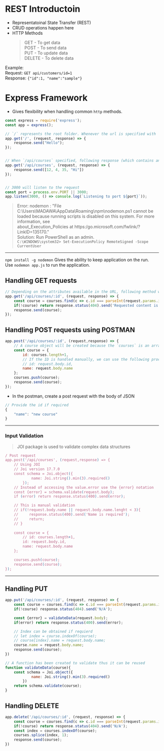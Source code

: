 # REST Introductoin

 - Representatoinal State Transfer (REST)  
 - CRUD operations happen here
 - HTTP Methods
    > GET - To get data  
    > POST - To send data  
    > PUT - To update data  
    > DELETE - To delete data  

Example:  
Request: `GET api/customers/id=1`  
Response: `{"id":1, "name":"sample"}`

# Express Framework

- Gives flexibility when handling common `http` methods.

```javascript
const express = require('express');
const app = express();

// `/` represents the root folder. Whenever the url is specified with `/` following response will be generated.
app.get('/', (request, response) => {
    response.send("Hello");
});


// When `/api/courses` specified, following response (which contains an array of elements) will be generated.
app.get('/api/courses', (request, response) => {
    response.send([12, 4, 35, "Hi"])
});


// 3000 will listen to the request
const port = process.env.PORT || 3000;
app.listen(3000, () => console.log(`Listening to port ${port}`));
```

> Error: nodemon : "File C:\Users\MADAWA\AppData\Roaming\npm\nodemon.ps1 cannot be loaded because running scripts is disabled on this system. For more information, see       
about_Execution_Policies at https:/go.microsoft.com/fwlink/?LinkID=135170."  
Solution: Run PowerShell as an admin.  
`C:\WINDOWS\system32> Set-ExecutionPolicy RemoteSigned -Scope CurrentUser`  

<hr>

`npm install -g nodemon` Gives the ability to keep application on the run.  
Use `nodemon app.js` to run the application.  

## Handling GET requests

```javascript
// Depending on the attributes available in the URL, following method will fetch the values
app.get('/api/courses/:id', (request, response) => {
    const course = courses.find(c => c.id === parseInt(request.params.id));
    if(!course) return response.status(404).send('Requested content is not available'); //404 error
    response.send(course);
});
```

## Handling POST requests using POSTMAN

```javascript
app.post('/api/courses/:id', (request,response) => {
    // A course object will be created because the `courses` is an array of objects. We need to push the object to the coueses.
    const course = {
        id: courses.length+1,
        // If the ID is handled manually, we can use the following procedure
        // id: request.body.id,
        name: request.body.name
    };
    courses.push(course);
    response.send(course);
});
```

- In the postman, create a post request with the body of JSON

```javascript
// Provide the id if required
{
	"name": "new course"
}
```

<hr>

### Input Validation

> JOI package is used to validate complex data structures  

```javascript
/ Post request
app.post('/api/courses', (request,response) => {
    // Using JOI
    // Joi version 17.7.0
    const schema = Joi.object({
            name: Joi.string().min(3).required()
        });
    // Instead of accessing the value.error use the {error} notation
    const {error} = schema.validate(request.body);
    if (error) return response.status(400).send(error);

    // This is manual validation 
    // if(!request.body.name || request.body.name.lenght < 3){
    //     response.status(400).send('Name is required');
    //     return;
    // }
    
    const course = {
        // id: courses.length+1,
        id: request.body.id,
        name: request.body.name
    };

    courses.push(course);
    response.send(course);
});
```

<hr>

## Handling PUT

```javascript
app.put('/api/courses/:id', (request, response) => {
    const course = courses.find(c => c.id === parseInt(request.params.id));
    if(!course) response.status(404).send('N/A'); 

    const {error} = validateData(request.body);
    if(error) return response.status(400).send(error);

    // Index can be obtained if requierd
    // let index = course.indexOf(course);
    // course[index].name = request.body.name;
    course.name = request.body.name;
    response.send(course);
})

// A function has been created to validate thus it can be reused
function validateData(course){
    const schema = Joi.object({
            name: Joi.string().min(3).required()
        })
    return schema.validate(course);
}
```

## Handling DELETE

```javascript
app.delete('/api/courses/:id', (request, response) => {
    const course = courses.find(c => c.id === parseInt(request.params.id));
    if(!course) return response.status(404).send('N/A');
    const index = courses.indexOf(course);
    courses.splice(index, 1);
    response.send(course);
})
```


